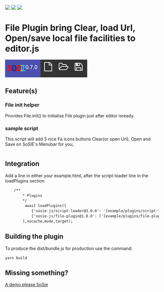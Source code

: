 ![](https://badgen.net/badge/SoS正/0.7.0/f2a) ![](https://badgen.net/badge/editor.js/v2.1.8/blue) ![](https://badgen.net/badge/plugin/v1.1.0/orange) 

# File Plugin bring Clear, load Url, Open/save local file facilities to editor.js

![](file-panel.png)

## Feature(s)

### File init helper

Provides File.init() to initialise File plugin just after editor isready.

### sample script

This script will add 3 nice Fa icons buttons Clear(or open Url), Open and Save on SoSIE's Menubar for you,

```js

```
## Integration

Add a line in  either your example.html, after the script-loader line in the loadPlugins section

```html
	/**
        * Plugins
        */
         await loadPlugins([
            {'sosie-js/script-loader@3.0.0': '[example/plugins/script-loader](https://github.com/sosie-js/script-loader)'}, //virtual , already loaded we keep a version trace here
            {'sosie-js/file-plugin@1.0.0': ['[example/plugins/file-plugin](https://github.com/sosie-js/file-plugin)',['dist/bundle.js','dist/sample.js']]},
        ],nocache,mode,target);
```

## Building the plugin

To produce the dist/bundle.js for production use the command: 

```shell
yarn build
```

## Missing something?

[A demo please SoSie](http://sosie.sos-productions.com/)
